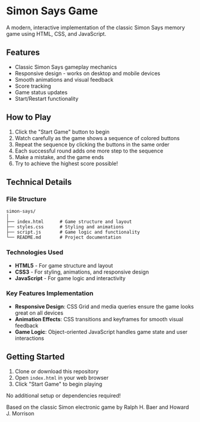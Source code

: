 # Simon Says Game

A modern, interactive implementation of the classic Simon Says memory game using HTML, CSS, and JavaScript.



## Features

-  Classic Simon Says gameplay mechanics
-  Responsive design - works on desktop and mobile devices
-  Smooth animations and visual feedback
-  Score tracking
-  Game status updates
-  Start/Restart functionality

## How to Play

1. Click the "Start Game" button to begin
2. Watch carefully as the game shows a sequence of colored buttons
3. Repeat the sequence by clicking the buttons in the same order
4. Each successful round adds one more step to the sequence
5. Make a mistake, and the game ends
6. Try to achieve the highest score possible!

## Technical Details

### File Structure
```
simon-says/
│
├── index.html      # Game structure and layout
├── styles.css      # Styling and animations
├── script.js       # Game logic and functionality
└── README.md       # Project documentation
```

### Technologies Used

- **HTML5** - For game structure and layout
- **CSS3** - For styling, animations, and responsive design
- **JavaScript** - For game logic and interactivity

### Key Features Implementation

- **Responsive Design**: CSS Grid and media queries ensure the game looks great on all devices
- **Animation Effects**: CSS transitions and keyframes for smooth visual feedback
- **Game Logic**: Object-oriented JavaScript handles game state and user interactions

## Getting Started

1. Clone or download this repository
2. Open `index.html` in your web browser
3. Click "Start Game" to begin playing

No additional setup or dependencies required!

Based on the classic Simon electronic game by Ralph H. Baer and Howard J. Morrison
